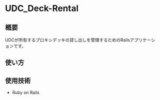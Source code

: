 # UDC_Deck-Rental

## 概要

UDCが所有するプロキシデッキの貸し出しを管理するためのRailsアプリケーションです。

## 使い方



## 使用技術

- Ruby on Rails